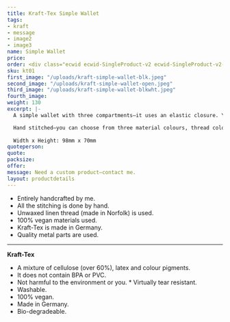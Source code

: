 ```yaml
---
title: Kraft-Tex Simple Wallet
tags:
- kraft
- message
- image2
- image3
name: Simple Wallet
price: 
order: <div class="ecwid ecwid-SingleProduct-v2 ecwid-SingleProduct-v2-bordered ecwid-SingleProduct-v2-centered ecwid-Product ecwid-Product-115209445" itemscope itemtype="http://schema.org/Product" data-single-product-id="115209445"><div itemtype="http://schema.org/Offer" itemscope itemprop="offers"><div class="ecwid-productBrowser-price ecwid-price" itemprop="price" content="7.5" data-spw-price-location="button"><div itemprop="priceCurrency" content="GBP"></div></div></div><div customprop="options"></div><div customprop="addtobag"></div></div>
sku: kt01
first_image: "/uploads/kraft-simple-wallet-blk.jpeg"
second_image: "/uploads/kraft-simple-wallet-open.jpeg"
third_image: "/uploads/kraft-simple-wallet-blkwht.jpeg"
fourth_image:
weight: 130
excerpt: |-
  A simple wallet with three compartments—it uses an elastic closure. You can use the two side compartments for credit cards, notes and the middle one for coins.

  Hand stitched—you can choose from three material colours, thread colours and elastic colours.
  
  Width x Height: 98mm x 70mm
quoteperson: 
quote: 
packsize:
offer: 
message: Need a custom product—contact me.
layout: productdetails
---
```


* Entirely handcrafted by me.
* All the stitching is done by hand.
* Unwaxed linen thread (made in Norfolk) is used.
* 100% vegan materials used.
* Kraft-Tex is made in Germany.
* Quality metal parts are used.

***

**Kraft-Tex**

* A mixture of cellulose (over 60%), latex and colour pigments.
* It does not contain BPA or PVC.
* Not harmful to the environment or you.
* Virtually tear resistant.
* Washable.
* 100% vegan.
* Made in Germany.
* Bio-degradeable.
